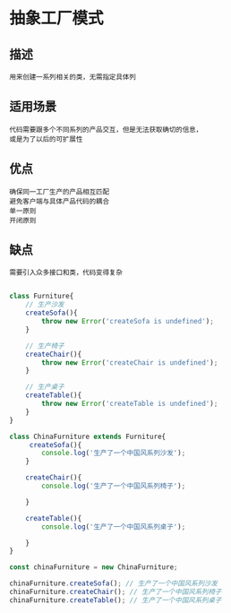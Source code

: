 # 抽象工厂模式

## 描述
    用来创建一系列相关的类，无需指定具体列

## 适用场景
    代码需要跟多个不同系列的产品交互，但是无法获取确切的信息，
    或是为了以后的可扩展性
   
## 优点
    确保同一工厂生产的产品相互匹配
    避免客户端与具体产品代码的耦合
    单一原则
    开闭原则

## 缺点
    需要引入众多接口和类，代码变得复杂

```JavaScript

class Furniture{
    // 生产沙发
    createSofa(){
        throw new Error('createSofa is undefined');
    }

    // 生产椅子
    createChair(){
        throw new Error('createChair is undefined');
    }

    // 生产桌子
    createTable(){
        throw new Error('createTable is undefined');
    }
}

class ChinaFurniture extends Furniture{
     createSofa(){
        console.log('生产了一个中国风系列沙发');
    }

    createChair(){
        console.log('生产了一个中国风系列椅子');

    }

    createTable(){
        console.log('生产了一个中国风系列桌子');

    }
}

const chinaFurniture = new ChinaFurniture;

chinaFurniture.createSofa(); // 生产了一个中国风系列沙发
chinaFurniture.createChair(); // 生产了一个中国风系列椅子
chinaFurniture.createTable(); // 生产了一个中国风系列桌子

```
